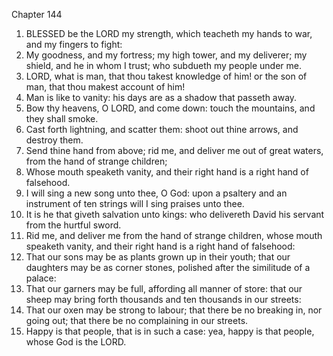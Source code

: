 

Chapter 144

1. BLESSED be the LORD my strength, which teacheth my hands to war, and my fingers to fight:
2. My goodness, and my fortress; my high tower, and my deliverer; my shield, and he in whom I trust; who subdueth my people under me.
3. LORD, what is man, that thou takest knowledge of him!  or the son of man, that thou makest account of him!
4. Man is like to vanity: his days are as a shadow that passeth away.
5. Bow thy heavens, O LORD, and come down: touch the mountains, and they shall smoke.
6. Cast forth lightning, and scatter them: shoot out thine arrows, and destroy them.
7. Send thine hand from above; rid me, and deliver me out of great waters, from the hand of strange children;
8. Whose mouth speaketh vanity, and their right hand is a right hand of falsehood.
9. I will sing a new song unto thee, O God: upon a psaltery and an instrument of ten strings will I sing praises unto thee.
10. It is he that giveth salvation unto kings: who delivereth David his servant from the hurtful sword.
11. Rid me, and deliver me from the hand of strange children, whose mouth speaketh vanity, and their right hand is a right hand of falsehood:
12. That our sons may be as plants grown up in their youth; that our daughters may be as corner stones, polished after the similitude of a palace:
13. That our garners may be full, affording all manner of store: that our sheep may bring forth thousands and ten thousands in our streets:
14. That our oxen may be strong to labour; that there be no breaking in, nor going out; that there be no complaining in our streets.
15. Happy is that people, that is in such a case: yea, happy is that people, whose God is the LORD.

